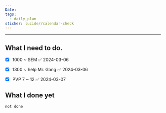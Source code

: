 ```yaml
---
Date: 
tags:
  - daily_plan
sticker: lucide//calendar-check
---
```

---
## What I need to do.

- [x] 1000 ~ SEM ✅ 2024-03-06
- [x] 1300 ~ help Mr. Gang ✅ 2024-03-06
- [x] PVP 7 ~ 12 ✅ 2024-03-07



## What I done yet
```tasks
not done
```
